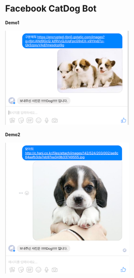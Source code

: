 Facebook CatDog Bot 
=======================

#### Demo1

<img src="./demo1.png" data-canonical-src="https://github.com/HiJiGOO/study/blob/master/deepLearning/pankyo/catdogbot/demo1.png" width="400"/>

#### Demo2
<img src="./demo2.png" width="400"/>
